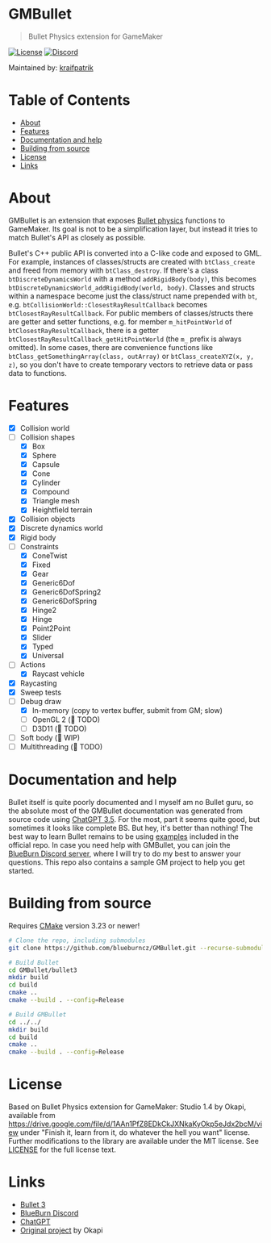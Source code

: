 # GMBullet
> Bullet Physics extension for GameMaker

[![License](https://img.shields.io/github/license/blueburncz/GMBullet)](LICENSE)
[![Discord](https://img.shields.io/discord/298884075585011713?label=Discord)](https://discord.gg/ep2BGPm)

Maintained by: [kraifpatrik](https://github.com/kraifpatrik)

# Table of Contents
* [About](#about)
* [Features](#features)
* [Documentation and help](#documentation-and-help)
* [Building from source](#building-from-source)
* [License](#license)
* [Links](#links)

# About
GMBullet is an extension that exposes
[Bullet physics](https://github.com/bulletphysics/bullet3) functions to
GameMaker. Its goal is not to be a simplification layer, but instead it tries to
match Bullet's API as closely as possible.

Bullet's C++ public API is converted into a C-like code and exposed to GML. For
example, instances of classes/structs are created with `btClass_create` and
freed from memory with `btClass_destroy`. If there's a class
`btDiscreteDynamicsWorld` with a method `addRigidBody(body)`, this becomes
`btDiscreteDynamicsWorld_addRigidBody(world, body)`. Classes and structs within
a namespace become just the class/struct name prepended with `bt`, e.g.
`btCollisionWorld::ClosestRayResultCallback` becomes `btClosestRayResultCallback`.
For public members of classes/structs there are getter and setter functions, e.g.
for member `m_hitPointWorld` of `btClosestRayResultCallback`, there is a getter
`btClosestRayResultCallback_getHitPointWorld` (the `m_` prefix is always omitted).
In some cases, there are convenience functions like
`btClass_getSomethingArray(class, outArray)` or `btClass_createXYZ(x, y, z)`, so
you don't have to create temporary vectors to retrieve data or pass data to
functions.

# Features
* [x] Collision world
* [ ] Collision shapes
  * [x] Box
  * [x] Sphere
  * [x] Capsule
  * [x] Cone
  * [x] Cylinder
  * [x] Compound
  * [x] Triangle mesh
  * [x] Heightfield terrain
* [x] Collision objects
* [x] Discrete dynamics world
* [x] Rigid body
* [ ] Constraints
  * [x] ConeTwist
  * [x] Fixed
  * [x] Gear
  * [x] Generic6Dof
  * [x] Generic6DofSpring2
  * [x] Generic6DofSpring
  * [x] Hinge2
  * [x] Hinge
  * [x] Point2Point
  * [x] Slider
  * [x] Typed
  * [x] Universal
* [ ] Actions
  * [x] Raycast vehicle
* [x] Raycasting
* [x] Sweep tests 
* [ ] Debug draw
  * [x] In-memory (copy to vertex buffer, submit from GM; slow)
  * [ ] OpenGL 2 (🛑 TODO)
  * [ ] D3D11 (🛑 TODO)
* [ ] Soft body (🚧 WIP)
* [ ] Multithreading (🛑 TODO)

# Documentation and help
Bullet itself is quite poorly documented and I myself am no Bullet guru, so the
absolute most of the GMBullet documentation was generated from source code using
[ChatGPT 3.5](https://chat.openai.com). For the most, part it seems quite good,
but sometimes it looks like complete BS. But hey, it's better than nothing! The
best way to learn Bullet remains to be using
[examples](https://github.com/bulletphysics/bullet3/tree/master/examples)
included in the official repo. In case you need help with GMBullet, you can join
the [BlueBurn Discord server](https://discord.gg/ep2BGPm), where I will try to
do my best to answer your questions. This repo also contains a sample GM project
to help you get started.

# Building from source
Requires [CMake](https://cmake.org) version 3.23 or newer!

```sh
# Clone the repo, including submodules
git clone https://github.com/blueburncz/GMBullet.git --recurse-submodules

# Build Bullet
cd GMBullet/bullet3
mkdir build
cd build
cmake ..
cmake --build . --config=Release

# Build GMBullet
cd ../../
mkdir build
cd build
cmake ..
cmake --build . --config=Release
```

# License
Based on Bullet Physics extension for GameMaker: Studio 1.4 by Okapi, available
from https://drive.google.com/file/d/1AAn1PfZ8EDkCkJXNkaKyOkp5eJdx2bcM/view
under "Finish it, learn from it, do whatever the hell you want" license. Further
modifications to the library are available under the MIT license.
See [LICENSE](LICENSE) for the full license text.

# Links
* [Bullet 3](https://github.com/bulletphysics/bullet3)
* [BlueBurn Discord](https://discord.gg/ep2BGPm)
* [ChatGPT](https://chat.openai.com)
* [Original project](https://drive.google.com/file/d/1AAn1PfZ8EDkCkJXNkaKyOkp5eJdx2bcM/view) by Okapi

